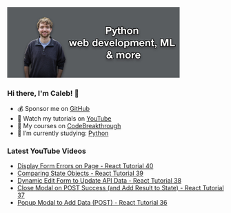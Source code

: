 <img src="github-cover-photo-my-face.jpg" width="400px" />

### Hi there, I'm Caleb! 🍛

- 💰 Sponsor me on [GitHub](https://github.com/sponsors/CalebCurry)
- 🎥 Watch my tutorials on [YouTube](https://www.youtube.com/calebthevideomaker2)
- 📗 My courses on [CodeBreakthrough](https://www.codebreakthrough.com)
- 🤔 I’m currently studying: [Python](https://www.youtube.com/watch?v=s3IvdkCq2_c&t=4254s)

### Latest YouTube Videos
<!-- YOUTUBE:START -->
- [Display Form Errors on Page - React Tutorial 40](https://www.youtube.com/watch?v=0YwYEOpq9q0)
- [Comparing State Objects - React Tutorial 39](https://www.youtube.com/watch?v=fqvfJ9iyRp8)
- [Dynamic Edit Form to Update API Data - React Tutorial 38](https://www.youtube.com/watch?v=JX36ga1O6xo)
- [Close Modal on POST Success &lpar;and Add Result to State&rpar; - React Tutorial 37](https://www.youtube.com/watch?v=1Wj5E7NAWdM)
- [Popup Modal to Add Data &lpar;POST&rpar; -  React Tutorial 36](https://www.youtube.com/watch?v=WmLuPmZKCd4)
<!-- YOUTUBE:END -->
